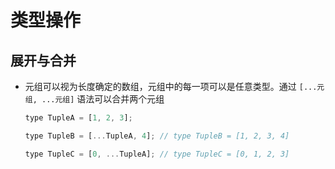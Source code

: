 # 类型操作

## 展开与合并

+ 元组可以视为长度确定的数组，元组中的每一项可以是任意类型。通过 `[...元组, ...元组]` 语法可以合并两个元组

  ```js
  type TupleA = [1, 2, 3];

  type TupleB = [...TupleA, 4]; // type TupleB = [1, 2, 3, 4]

  type TupleC = [0, ...TupleA]; // type TupleC = [0, 1, 2, 3]

  ```
